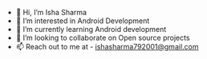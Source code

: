 - 👋 Hi, I’m Isha Sharma
- 👀 I’m interested in Android Development
- 🌱 I’m currently learning Android development
- 💞️ I’m looking to collaborate on Open source projects
- 📫 Reach out to me at - ishasharma792001@gmail.com

<!---
ishasharma7/ishasharma7 is a ✨ special ✨ repository because its `README.md` (this file) appears on your GitHub profile.
You can click the Preview link to take a look at your changes.
--->
